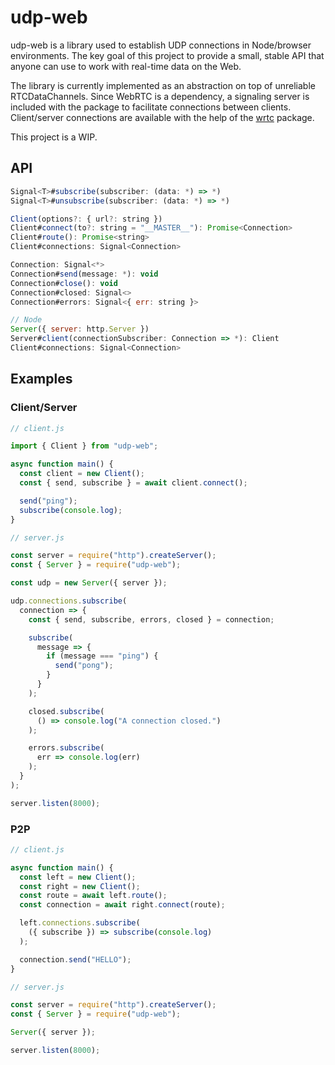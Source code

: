 # udp-web

udp-web is a library used to establish UDP connections in Node/browser environments. The key goal of this project to provide a small, stable API that anyone can use to work with real-time data on the Web.

The library is currently implemented as an abstraction on top of unreliable RTCDataChannels. Since WebRTC is a dependency, a signaling server is included with the package to facilitate connections between clients. Client/server connections are available with the help of the [wrtc](https://www.npmjs.com/package/wrtc) package.

This project is a WIP.

## API

```js
Signal<T>#subscribe(subscriber: (data: *) => *)
Signal<T>#unsubscribe(subscriber: (data: *) => *)

Client(options?: { url?: string })
Client#connect(to?: string = "__MASTER__"): Promise<Connection>
Client#route(): Promise<string>
Client#connections: Signal<Connection>

Connection: Signal<*>
Connection#send(message: *): void
Connection#close(): void
Connection#closed: Signal<>
Connection#errors: Signal<{ err: string }>

// Node
Server({ server: http.Server })
Server#client(connectionSubscriber: Connection => *): Client
Client#connections: Signal<Connection>
```

## Examples

### Client/Server

```js
// client.js

import { Client } from "udp-web";

async function main() {
  const client = new Client();
  const { send, subscribe } = await client.connect();

  send("ping");
  subscribe(console.log);
}
```

```js
// server.js

const server = require("http").createServer();
const { Server } = require("udp-web");

const udp = new Server({ server });

udp.connections.subscribe(
  connection => {
    const { send, subscribe, errors, closed } = connection;

    subscribe(
      message => {
        if (message === "ping") {
          send("pong");
        }
      }
    );

    closed.subscribe(
      () => console.log("A connection closed.")
    );

    errors.subscribe(
      err => console.log(err)
    );
  }
);

server.listen(8000);
```

### P2P

```js
// client.js

async function main() {
  const left = new Client();
  const right = new Client();
  const route = await left.route();
  const connection = await right.connect(route);

  left.connections.subscribe(
    ({ subscribe }) => subscribe(console.log)
  );

  connection.send("HELLO");
}
```

```js
// server.js

const server = require("http").createServer();
const { Server } = require("udp-web");

Server({ server });

server.listen(8000);
```
